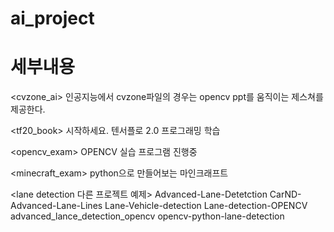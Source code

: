 # ai_project

# 세부내용

<cvzone_ai>
인공지능에서 cvzone파일의 경우는 opencv ppt를 움직이는 제스쳐를 제공한다.

<tf20_book>
시작하세요. 텐서플로 2.0 프로그래밍 학습

<opencv_exam>
OPENCV 실습 프로그램 진행중

<minecraft_exam>
python으로 만들어보는 마인크래프트

<lane detection 다른 프로젝트 예제>
Advanced-Lane-Detetction
CarND-Advanced-Lane-Lines
Lane-Vehicle-detection
Lane-detection-OPENCV
advanced_lance_detection_opencv
opencv-python-lane-detection
